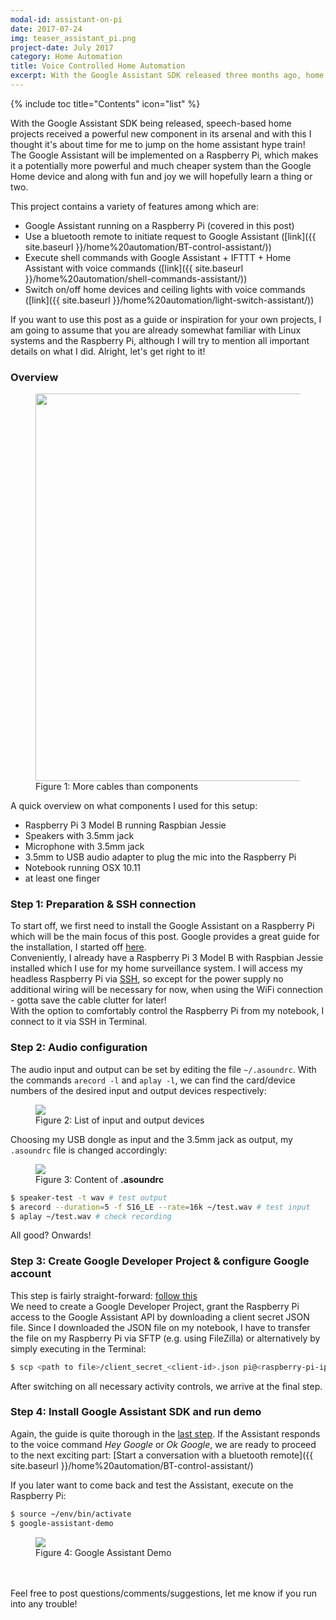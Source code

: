 ```yaml
---
modal-id: assistant-on-pi
date: 2017-07-24
img: teaser_assistant_pi.png
project-date: July 2017
category: Home Automation
title: Voice Controlled Home Automation
excerpt: With the Google Assistant SDK released three months ago, home projects have received a great skill set. In this project the Google Assistant is implemented on a Raspberry Pi to later control switchable devices such as fans, lights, computers using voice commands.
---
```


{% include toc title="Contents" icon="list" %}

With the Google Assistant SDK being released, speech-based home projects received a powerful new component in its arsenal and with this I thought it's about time for me to jump on the home assistant hype train!  
The Google Assistant will be implemented on a Raspberry Pi, which makes it a potentially more powerful and much cheaper system than the Google Home device and along with fun and joy we will hopefully learn a thing or two.

This project contains a variety of features among which are:
- Google Assistant running on a Raspberry Pi (covered in this post)
- Use a bluetooth remote to initiate request to Google Assistant \([link]({{ site.baseurl }}/home%20automation/BT-control-assistant/)\)
- Execute shell commands with Google Assistant + IFTTT + Home Assistant with voice commands \([link]({{ site.baseurl }}/home%20automation/shell-commands-assistant/)\)
- Switch on/off home devices and ceiling lights with voice commands \([link]({{ site.baseurl }}/home%20automation/light-switch-assistant/)\)

If you want to use this post as a guide or inspiration for your own projects, I am going to assume that you are already somewhat familiar with Linux systems and the Raspberry Pi, although I will try to mention all important details on what I did. Alright, let's get right to it!

### Overview
<figure>
  <img src="{{ site.baseurl }}/img/2017-07-24-assistant-on-pi/overview_setup.jpg" width="620" />
  <figcaption>Figure 1: More cables than components</figcaption>
</figure>

A quick overview on what components I used for this setup:
- Raspberry Pi 3 Model B running Raspbian Jessie
- Speakers with 3.5mm jack
- Microphone with 3.5mm jack
- 3.5mm to USB audio adapter to plug the mic into the Raspberry Pi
- Notebook running OSX 10.11
- at least one finger

### Step 1: Preparation & SSH connection
To start off, we first need to install the Google Assistant on a Raspberry Pi which will be the main focus of this post. Google provides a great guide for the installation, I started off [here](https://developers.google.com/assistant/sdk/develop/python/hardware/setup).  
Conveniently, I already have a Raspberry Pi 3 Model B with Raspbian Jessie installed which I use for my home surveillance system. I will access my headless Raspberry Pi via [SSH](https://www.raspberrypi.org/documentation/remote-access/ssh/), so except for the power supply no additional wiring will be necessary for now, when using the WiFi connection - gotta save the cable clutter for later!  
With the option to comfortably control the Raspberry Pi from my notebook, I connect to it via SSH in Terminal.

### Step 2: Audio configuration

The audio input and output can be set by editing the file `~/.asoundrc`.
With the commands `arecord -l` and `aplay -l`, we can find the card/device numbers of the desired input and output devices respectively:

<figure>
  <img src="{{ site.baseurl }}/img/2017-07-24-assistant-on-pi/input-output-devices.png"/>
  <figcaption>Figure 2: List of input and output devices</figcaption>
</figure>

Choosing my USB dongle as input and the 3.5mm jack as output, my `.asoundrc` file is changed accordingly:

<figure>
  <img src="{{ site.baseurl }}/img/2017-07-24-assistant-on-pi/asoundrc-config.png"/>
  <figcaption>Figure 3: Content of <b>.asoundrc</b></figcaption>
</figure>

```sh
$ speaker-test -t wav # test output
$ arecord --duration=5 -f S16_LE --rate=16k ~/test.wav # test input
$ aplay ~/test.wav # check recording
```

All good? Onwards!

### Step 3: Create Google Developer Project & configure Google account

This step is fairly straight-forward: [follow this](https://developers.google.com/assistant/sdk/develop/python/config-dev-project-and-account)  
We need to create a Google Developer Project, grant the Raspberry Pi access to the Google Assistant API by downloading a client secret JSON file. Since I downloaded the JSON file on my notebook, I have to transfer the file on my Raspberry Pi via SFTP (e.g. using FileZilla) or alternatively by simply executing in the Terminal:  
```sh
$ scp <path to file>/client_secret_<client-id>.json pi@<raspberry-pi-ip-address>:/home/pi/
```

After switching on all necessary activity controls, we arrive at the final step.

### Step 4: Install Google Assistant SDK and run demo

Again, the guide is quite thorough in the [last step](https://developers.google.com/assistant/sdk/develop/python/run-sample). If the Assistant responds to the voice command _Hey Google_ or _Ok Google_, we are ready to proceed to the next exciting part: [Start a conversation with a bluetooth remote]({{ site.baseurl }}/home%20automation/BT-control-assistant/)

If you later want to come back and test the Assistant, execute on the Raspberry Pi:  
```sh
$ source ~/env/bin/activate
$ google-assistant-demo
```

<figure>
  <img src="{{ site.baseurl }}/img/2017-07-24-assistant-on-pi/google-assistant-demo.png"/>
  <figcaption>Figure 4: Google Assistant Demo</figcaption>
</figure>

<br><br>
Feel free to post questions/comments/suggestions, let me know if you run into any trouble!
